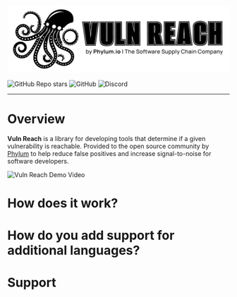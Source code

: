 ![Vuln Reach Logo](https://github.com/phylum-dev/vuln-reach/raw/main/assets/logo.png)

![GitHub Repo stars](https://img.shields.io/github/stars/phylum-dev/vuln-reach) ![GitHub](https://img.shields.io/github/license/phylum-dev/vuln-reach) ![Discord](https://img.shields.io/discord/1070071012353376387)

---

# Overview
**Vuln Reach** is a library for developing tools that determine if a given vulnerability is reachable. Provided to the open source community by [Phylum](https://phylum.io) to help reduce false positives and increase signal-to-noise for software developers.

![Vuln Reach Demo Video](https://github.com/phylum-dev/vuln-reach/raw/main/assets/vulnreach.webp)

# How does it work?

# How do you add support for additional languages?

# Support
